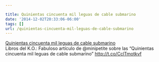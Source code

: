 ```yaml
---

title: Quinientas cincuenta mil leguas de cable submarino
date: '2014-12-02T20:33:06-06:00'
tags: []
url: /quinientas-cincuenta-mil-leguas-de-cable-submarino
---
```

<a href="http://www.eldiario.es/turing/internet-infraestructuras-cables_submarinos_0_139636668.html">Quinientas cincuenta mil leguas de cable submarino</a><br/>Libros del K.O.: Fabuloso artículo de @minipetite sobre las &ldquo;Quinientas cincuenta mil leguas de cable submarino&rdquo; <a href="http://t.co/CclTmotkvf" target="_blank">http://t.co/CclTmotkvf</a>
